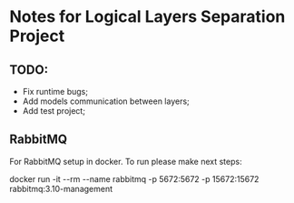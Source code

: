 # Notes for Logical Layers Separation Project

## TODO:

- Fix runtime bugs;
- Add models communication between layers;
- Add test project;

## RabbitMQ

For RabbitMQ setup in docker. To run please make next steps:

docker run -it --rm --name rabbitmq -p 5672:5672 -p 15672:15672 rabbitmq:3.10-management